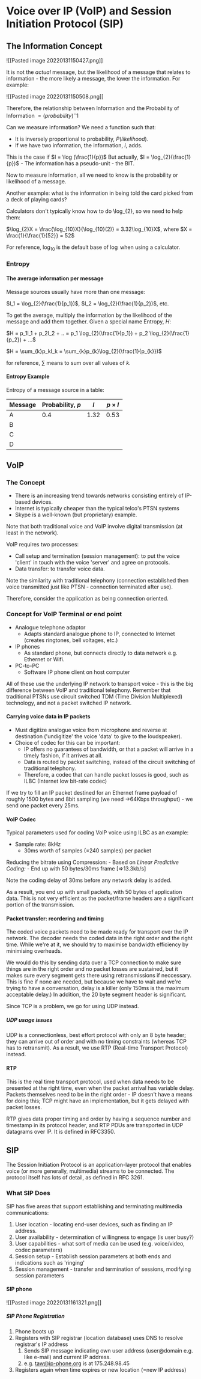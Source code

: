 # Voice over IP (VoIP) and Session Initiation Protocol (SIP)

## The Information Concept

![[Pasted image 20220131150427.png]]

It is not the *actual* message, but the likelihood of a message that relates to information - the more likely a message, the lower the information. For example:

![[Pasted image 20220131150508.png]]

Therefore, the relationship between Information and the Probability of Information $=(probability)^-1$

Can we measure information? We need a function such that:
- It is inversely proportional to probability, $P(likelihood)$.
- If we have two information, the information, $i$, adds.

This is the case if $I = \log (\frac{1}{p})$
But actually, $I = \log_{2}(\frac{1}{p})$ - The information has a pseudo-unit - the BIT.

Now to measure information, all we need to know is the probability or likelihood of a message.

Another example: what is the information in being told the card picked from a deck of playing cards?

Calculators don't typically know how to do \log_{2}, so we need to help them:

$\log_{2}X = \frac{\log_{10}X}{\log_{10}(2)} = 3.32\log_{10}X$, where $X = \frac{1}{\frac{1}{52}} = 52$

For reference, $\log_{10}$ is the default base of $\log$ when using a calculator.

### Entropy

#### The average information per message

Message sources usually have more than one message:

$I_1 = \log_{2}(\frac{1}{p_1})$, $I_2 = \log_{2}(\frac{1}{p_2})$, etc.

To get the average, multiply the information by the likelihood of the message and add them together. Given a special name Entropy, $H$:

$H = p_1I_1 + p_2I_2 + .. = p_1 \log_{2}(\frac{1}{p_1}) + p_2 \log_{2}(\frac{1}{p_2}) + ...$

$H = \sum_{k}p_kI_k = \sum_{k}p_{k}\log_{2}(\frac{1}{p_{k}})$

for reference, $\sum$ means to sum over all values of $k$.

#### Entropy Example

Entropy of a message source in a table:

| Message | Probability, $p$ | $I$ | $p \times I$ |
| --- | --- | --- | --- |
| A | 0.4 | 1.32 | 0.53 |
| B | | | |
| C | | | |
| D | | | |

## VoIP

### The Concept

- There is an increasing trend towards networks consisting entirely of IP-based devices.
- Internet is typically cheaper than the typical telco's PTSN systems
- Skype is a well-known (but proprietary) example.

Note that both traditional voice and VoIP involve digital transmission (at least in the network).

VoIP requires two processes:
- Call setup and termination (session management): to put the voice 'client' in touch with the voice 'server' and agree on protocols.
- Data transfer: to transfer voice data.

Note the similarity with traditional telephony (connection established then voice transmitted just like PTSN - connection terminated after use).

Therefore, consider the application as being connection oriented.

### Concept for VoIP Terminal or end point

- Analogue telephone adaptor
	- Adapts standard analogue phone to IP, connected to Internet (creates ringtones, bell voltages, etc.)
- IP phones
	- As standard phone, but connects directly to data network e.g. Ethernet or Wifi.
- PC-to-PC
	- Software IP phone client on host computer

All of these use the underlying IP network to transport voice - this is the big difference between VoIP and traditional telephony. Remember that traditional PTSNs use circuit switched TDM (Time Division Multiplexed) technology, and not a packet switched IP network.

#### Carrying voice data in IP packets

- Must digitize analogue voice from microphone and reverse at destination ('undigitize' the voice 'data' to give to the loudspeaker).
- Choice of codec for this can be important:
	- IP offers no guarantees of bandwidth, or that a packet will arrive in a timely fashion, if it arrives at all.
	- Data is routed by packet switching, instead of the circuit switching of traditional telephony.
	- Therefore, a codec that can handle packet losses is good, such as ILBC (Internet low bit-rate codec)

If we try to fill an IP packet destined for an Ethernet frame payload of roughly 1500 bytes and 8bit sampling (we need ->64Kbps throughput) - we send one packet every 25ms.

#### VoIP Codec

Typical parameters used for coding VoIP voice using ILBC as an example:
- Sample rate: 8kHz
	- 30ms worth of samples (=240 samples) per packet

Reducing the bitrate using Compression:
	- Based on *Linear Predictive Coding:*
	- End up with 50 bytes/30ms frame \[=>13.3kb/s\]
	
Note the coding delay of 30ms before any network delay is added.

As a result, you end up with small packets, with 50 bytes of application data. This is not very efficient as the packet/frame headers are a significant portion of the transmission.

#### Packet transfer: reordering and timing

The coded voice packets need to be made ready for transport over the IP network. The decoder needs the coded data in the right order and the right time. While we're at it, we should try to maximise bandwidth efficiency by minimising overheads.

We would do this by sending data over a TCP connection to make sure things are in the right order and no packet losses are sustained, but it makes sure every segment gets there using retransmissions if neccessary. This is fine if none are needed, but because we have to wait and we're trying to have a conversation, delay is a killer (only 150ms is the maximum acceptable delay.) In addition, the 20 byte segment header is significant.

Since TCP is a problem, we go for using UDP instead.

##### UDP usage issues

UDP is a connectionless, best effort protocol with only an 8 byte header; they can arrive out of order and with no timing constraints (whereas TCP has to retransmit). As a result, we use RTP (Real-time Transport Protocol) instead.

#### RTP

This is the real time transport protocol, used when data needs to be presented at the right time, even when the packet arrival has variable delay. Packets themselves need to be in the right order - IP doesn't have a means for doing this; TCP might have an implementation, but it gets delayed with packet losses.

RTP gives data proper timing and order by having a sequence number and timestamp in its protocol header, and RTP PDUs are transported in UDP datagrams over IP. It is defined in RFC3350.

## SIP

The Session Initiation Protocol is an application-layer protocol that enables voice (or more generally, multimedia) streams to be connected. The protocol itself has lots of detail, as defined in RFC 3261.

### What SIP Does

SIP has five areas that support establishing and terminating multimedia communications:

1) User location - locating end-user devices, such as finding an IP address.
2) User availability - determination of willingness to engage (is user busy?)
3) User capabilities - what sort of media can be used (e.g. voice/video, codec parameters)
4) Session setup - Establish session parameters at both ends and indications such as 'ringing'
5) Session management - transfer and termination of sessions, modifying session parameters 

#### SIP phone

![[Pasted image 20220131161321.png]]

##### SIP Phone Registration

1) Phone boots up
2) Registers with SIP registrar (location database) uses DNS to resolve registrar's IP address
	1) Sends SIP message indicating own user address (user@domain e.g. like e-mail) and current IP address.
	2) e.g. taw@ip-phone.org is at 175.248.98.45
3) Registers again when time expires or new location (=new IP address)







